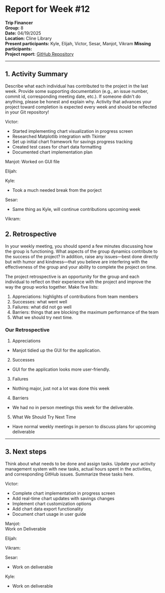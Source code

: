 # Report for Week #12

**Trip Financer**  
**Group:** 8  
**Date:** 04/19/2025  
**Location:** Cline Library  
**Present participants:** Kyle, Elijah, Victor, Sesar, Manjot, Vikram
**Missing participants:**   
**Project report:** [GitHub Repository](https://github.com/sesartrumpet/cs386-pennypilot.git)  

---

## 1. Activity Summary
Describe what each individual has contributed to the project in the last week.  Provide some supporting documentation (e.g., an issue number, commit id, corresponding meeting date, etc.).  If someone didn't do anything, please be honest and explain why. Activity that advances your project toward completion is expected every week and should be reflected in your Git repository!

Victor:  
- Started implementing chart visualization in progress screen
- Researched Matplotlib integration with Tkinter
- Set up initial chart framework for savings progress tracking
- Created test cases for chart data formatting
- Documented chart implementation plan

Manjot: 
Worked on GUI file


Elijah:  


Kyle:  
- Took a much needed break from the porject

Sesar:  
- Same thing as Kyle, will continue contributions upcoming week


Vikram:


## 2. Retrospective
In your weekly meeting, you should spend a few minutes discussing how the group is functioning. What aspects of the group dynamics contribute to the success of the project? In addition, raise any issues—best done directly but with humor and kindness—that you believe are interfering with the effectiveness of the group and your ability to complete the project on time.

The project retrospective is an opportunity for the group and each individual to reflect on their experience with the project and improve the way the group works together. Make five lists:

1. Appreciations: highlights of contributions from team members
2. Successes: what went well
3. Failures: what did not go well
4. Barriers: things that are blocking the maximum performance of the team
5. What we should try next time.

### Our Retrospective
1. Appreciations
- Manjot tidied up the GUI for the application.

2. Successes
- GUI for the application looks more user-friendly.

3. Failures
- Nothing major, just not a lot was done this week

4. Barriers
- We had no in person meetings this week for the deliverable.

5. What We Should Try Next Time
- Have normal weekly meetings in person to discuss plans for upcoming deliverable

---

## 3. Next steps
Think about what needs to be done and assign tasks. Update your activity management system with new tasks, actual hours spent in the activities, and corresponding GitHub issues.  Summarize these tasks here.

Victor:  
- Complete chart implementation in progress screen
- Add real-time chart updates with savings changes
- Implement chart customization options
- Add chart data export functionality
- Document chart usage in user guide

Manjot:    
Work on Deliverable


Elijah:  


Vikram:  


Sesar: 
- Work on deliverable 


Kyle:  
- Work on deliverable
